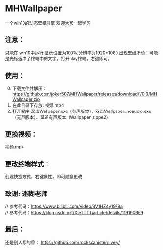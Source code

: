 # MHWallpaper
一个win10的动态壁纸引擎
欢迎大家一起学习


## 注意：
只能在 win10中运行
显示设置为100%,分辨率为1920*1080
出现壁纸不动：可能是光标选中了终端中的文字，打开play终端，右键即可。


## 使用：
0. 下载文件并解压：https://github.com/joker507/MHWallpaper/releases/download/V0.0/MHWallpaper.zip
1. 在此目录下存放: 视频.mp4
2. 打开程序 双击Wallpaper.exe（有声版本）、双击Wallpaper_noaudio.exe（无声版本）、延迟有声版本（Wallpaper_slppe2）

## 更换视频：
视频.mp4

## 更改终端样式：
创建快捷方式，右键属性，即可随意更改


## 致谢: 迷糊老师
// 参考代码：https://www.bilibili.com/video/BV1HZ4y1978a  
// 参考代码：https://blog.csdn.net/XIeTTTT/article/details/119190669  

## 最后：
还是别人写的香： https://github.com/rocksdanister/lively/

